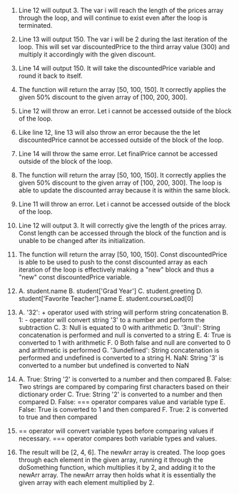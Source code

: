1. Line 12 will output 3. The var i will reach the length of the prices array through the loop, and will continue to exist even after the loop is terminated.
2. Line 13 will output 150. The var i will be 2 during the last iteration of the loop. This will set var discountedPrice to the third array value (300) and multiply it accordingly with the given discount.
3. Line 14 will output 150. It will take the discountedPrice variable and round it back to itself.
4. The function will return the array [50, 100, 150]. It correctly applies the given 50% discount to the given array of [100, 200, 300].
5. Line 12 will throw an error. Let i cannot be accessed outside of the block of the loop.
6. Like line 12, line 13 will also throw an error because the the let discountedPrice cannot be accessed outside of the block of the loop.
7. Line 14 will throw the same error. Let finalPrice cannot be accessed outside of the block of the loop.
8. The function will return the array [50, 100, 150]. It correctly applies the given 50% discount to the given array of [100, 200, 300]. The loop is able to update the discounted array because it is within the same block.
9. Line 11 will throw an error. Let i cannot be accessed outside of the block of the loop.
10. Line 12 will output 3. It will correctly give the length of the prices array. Const length can be accessed through the block of the function and is unable to be changed after its initialization.
11. The function will return the array [50, 100, 150]. Const discountedPrice is able to be used to push to the const discounted array as each iteration of the loop is effectively making a "new" block and thus a "new" const discountedPrice variable.
12. A. student.name
    B. student['Grad Year']
    C. student.greeting
    D. student['Favorite Teacher'].name
    E. student.courseLoad[0]
13. A. '32': + operator used with string will perform string concatenation
    B. 1: - operator will convert string '3' to a number and perform the subtraction
    C. 3: Null is equated to 0 with arithmetic
    D. '3null': String concatenation is performed and null is converted to a string
    E. 4: True is converted to 1 with arithmetic
    F. 0 Both false and null are converted to 0 and arithmetic is performed
    G. '3undefined': String concatenation is performed and undefined is converted to a string
    H. NaN: String '3' is converted to a number but undefined is converted to NaN
14. A. True: String '2' is converted to a number and then compared
    B. False: Two strings are compared by comparing first characters based on their dictionary order
    C. True: String '2' is converted to a number and then compared
    D. False: === operator compares value and variable type
    E. False: True is converted to 1 and then compared
    F. True: 2 is converted to true and then compared
15. == operator will convert variable types before comparing values if necessary. === operator compares both variable types and values.

17. The result will be [2, 4, 6]. The newArr array is created. The loop goes through each element in the given array, running it through the doSomething function, which multiplies it by 2, and adding it to the newArr array. The newArr array then holds what it is essentially the given array with each element multiplied by 2.
